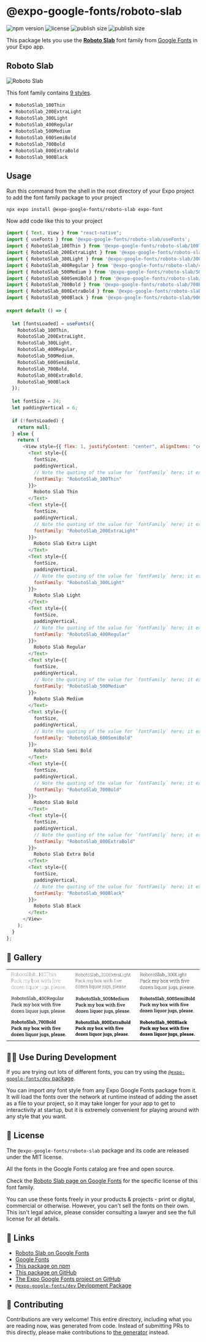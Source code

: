 # @expo-google-fonts/roboto-slab

![npm version](https://flat.badgen.net/npm/v/@expo-google-fonts/roboto-slab)
![license](https://flat.badgen.net/github/license/expo/google-fonts)
![publish size](https://flat.badgen.net/packagephobia/install/@expo-google-fonts/roboto-slab)
![publish size](https://flat.badgen.net/packagephobia/publish/@expo-google-fonts/roboto-slab)

This package lets you use the [**Roboto Slab**](https://fonts.google.com/specimen/Roboto+Slab) font family from [Google Fonts](https://fonts.google.com/) in your Expo app.

## Roboto Slab

![Roboto Slab](./font-family.png)

This font family contains [9 styles](#-gallery).

- `RobotoSlab_100Thin`
- `RobotoSlab_200ExtraLight`
- `RobotoSlab_300Light`
- `RobotoSlab_400Regular`
- `RobotoSlab_500Medium`
- `RobotoSlab_600SemiBold`
- `RobotoSlab_700Bold`
- `RobotoSlab_800ExtraBold`
- `RobotoSlab_900Black`

## Usage

Run this command from the shell in the root directory of your Expo project to add the font family package to your project

```sh
npx expo install @expo-google-fonts/roboto-slab expo-font
```

Now add code like this to your project

```js
import { Text, View } from "react-native";
import { useFonts } from '@expo-google-fonts/roboto-slab/useFonts';
import { RobotoSlab_100Thin } from '@expo-google-fonts/roboto-slab/100Thin';
import { RobotoSlab_200ExtraLight } from '@expo-google-fonts/roboto-slab/200ExtraLight';
import { RobotoSlab_300Light } from '@expo-google-fonts/roboto-slab/300Light';
import { RobotoSlab_400Regular } from '@expo-google-fonts/roboto-slab/400Regular';
import { RobotoSlab_500Medium } from '@expo-google-fonts/roboto-slab/500Medium';
import { RobotoSlab_600SemiBold } from '@expo-google-fonts/roboto-slab/600SemiBold';
import { RobotoSlab_700Bold } from '@expo-google-fonts/roboto-slab/700Bold';
import { RobotoSlab_800ExtraBold } from '@expo-google-fonts/roboto-slab/800ExtraBold';
import { RobotoSlab_900Black } from '@expo-google-fonts/roboto-slab/900Black';

export default () => {

  let [fontsLoaded] = useFonts({
    RobotoSlab_100Thin, 
    RobotoSlab_200ExtraLight, 
    RobotoSlab_300Light, 
    RobotoSlab_400Regular, 
    RobotoSlab_500Medium, 
    RobotoSlab_600SemiBold, 
    RobotoSlab_700Bold, 
    RobotoSlab_800ExtraBold, 
    RobotoSlab_900Black
  });

  let fontSize = 24;
  let paddingVertical = 6;

  if (!fontsLoaded) {
    return null;
  } else {
    return (
      <View style={{ flex: 1, justifyContent: "center", alignItems: "center" }}>
        <Text style={{
          fontSize,
          paddingVertical,
          // Note the quoting of the value for `fontFamily` here; it expects a string!
          fontFamily: "RobotoSlab_100Thin"
        }}>
          Roboto Slab Thin
        </Text>
        <Text style={{
          fontSize,
          paddingVertical,
          // Note the quoting of the value for `fontFamily` here; it expects a string!
          fontFamily: "RobotoSlab_200ExtraLight"
        }}>
          Roboto Slab Extra Light
        </Text>
        <Text style={{
          fontSize,
          paddingVertical,
          // Note the quoting of the value for `fontFamily` here; it expects a string!
          fontFamily: "RobotoSlab_300Light"
        }}>
          Roboto Slab Light
        </Text>
        <Text style={{
          fontSize,
          paddingVertical,
          // Note the quoting of the value for `fontFamily` here; it expects a string!
          fontFamily: "RobotoSlab_400Regular"
        }}>
          Roboto Slab Regular
        </Text>
        <Text style={{
          fontSize,
          paddingVertical,
          // Note the quoting of the value for `fontFamily` here; it expects a string!
          fontFamily: "RobotoSlab_500Medium"
        }}>
          Roboto Slab Medium
        </Text>
        <Text style={{
          fontSize,
          paddingVertical,
          // Note the quoting of the value for `fontFamily` here; it expects a string!
          fontFamily: "RobotoSlab_600SemiBold"
        }}>
          Roboto Slab Semi Bold
        </Text>
        <Text style={{
          fontSize,
          paddingVertical,
          // Note the quoting of the value for `fontFamily` here; it expects a string!
          fontFamily: "RobotoSlab_700Bold"
        }}>
          Roboto Slab Bold
        </Text>
        <Text style={{
          fontSize,
          paddingVertical,
          // Note the quoting of the value for `fontFamily` here; it expects a string!
          fontFamily: "RobotoSlab_800ExtraBold"
        }}>
          Roboto Slab Extra Bold
        </Text>
        <Text style={{
          fontSize,
          paddingVertical,
          // Note the quoting of the value for `fontFamily` here; it expects a string!
          fontFamily: "RobotoSlab_900Black"
        }}>
          Roboto Slab Black
        </Text>
      </View>
    );
  }
};
```

## 🔡 Gallery


||||
|-|-|-|
|![RobotoSlab_100Thin](./100Thin/RobotoSlab_100Thin.ttf.png)|![RobotoSlab_200ExtraLight](./200ExtraLight/RobotoSlab_200ExtraLight.ttf.png)|![RobotoSlab_300Light](./300Light/RobotoSlab_300Light.ttf.png)||
|![RobotoSlab_400Regular](./400Regular/RobotoSlab_400Regular.ttf.png)|![RobotoSlab_500Medium](./500Medium/RobotoSlab_500Medium.ttf.png)|![RobotoSlab_600SemiBold](./600SemiBold/RobotoSlab_600SemiBold.ttf.png)||
|![RobotoSlab_700Bold](./700Bold/RobotoSlab_700Bold.ttf.png)|![RobotoSlab_800ExtraBold](./800ExtraBold/RobotoSlab_800ExtraBold.ttf.png)|![RobotoSlab_900Black](./900Black/RobotoSlab_900Black.ttf.png)||


## 👩‍💻 Use During Development

If you are trying out lots of different fonts, you can try using the [`@expo-google-fonts/dev` package](https://github.com/expo/google-fonts/tree/master/font-packages/dev#readme).

You can import _any_ font style from any Expo Google Fonts package from it. It will load the fonts over the network at runtime instead of adding the asset as a file to your project, so it may take longer for your app to get to interactivity at startup, but it is extremely convenient for playing around with any style that you want.


## 📖 License

The `@expo-google-fonts/roboto-slab` package and its code are released under the MIT license.

All the fonts in the Google Fonts catalog are free and open source.

Check the [Roboto Slab page on Google Fonts](https://fonts.google.com/specimen/Roboto+Slab) for the specific license of this font family.

You can use these fonts freely in your products & projects - print or digital, commercial or otherwise. However, you can't sell the fonts on their own. This isn't legal advice, please consider consulting a lawyer and see the full license for all details.

## 🔗 Links

- [Roboto Slab on Google Fonts](https://fonts.google.com/specimen/Roboto+Slab)
- [Google Fonts](https://fonts.google.com/)
- [This package on npm](https://www.npmjs.com/package/@expo-google-fonts/roboto-slab)
- [This package on GitHub](https://github.com/expo/google-fonts/tree/master/font-packages/roboto-slab)
- [The Expo Google Fonts project on GitHub](https://github.com/expo/google-fonts)
- [`@expo-google-fonts/dev` Devlopment Package](https://github.com/expo/google-fonts/tree/master/font-packages/dev)

## 🤝 Contributing

Contributions are very welcome! This entire directory, including what you are reading now, was generated from code. Instead of submitting PRs to this directly, please make contributions to [the generator](https://github.com/expo/google-fonts/tree/master/packages/generator) instead.
